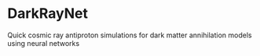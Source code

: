 # DarkRayNet
Quick cosmic ray antiproton simulations for dark matter annihilation models using neural networks
